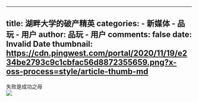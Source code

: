 
---
title: 湖畔大学的破产精英
categories: 
    - 新媒体
    - 品玩 - 用户
author: 品玩 - 用户
comments: false
date: Invalid Date
thumbnail: https://cdn.pingwest.com/portal/2020/11/19/e234be2793c9c1cbfac56d8872355659.png?x-oss-process=style/article-thumb-md
---

<div>   
失败是成功之母<br><img src="https://cdn.pingwest.com/portal/2020/11/19/e234be2793c9c1cbfac56d8872355659.png?x-oss-process=style/article-thumb-md" referrerpolicy="no-referrer">  
</div>
            